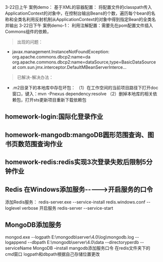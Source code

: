 3-22日上午
案例demo：
基于XML的容器配置：
将配置文件的classpath传入ApplicationContext的对象中，在控制台输出Beans的个数，遍历每个bean的名称和全类名利用反射机制从ApplicationContext的对象中得到指定Bean的全类名并输出
3-22日下午
案例demo-1：
利用注解配置：需要先在pom配置文件插入Commons组件的依赖，
>出现的问题：
- javax.management.InstanceNotFoundException: org.apache.commons.dbcp2:name=da
org.apache.commons.dbcp2:name=dataSource,type=BasicDataSource at com.sun.jmx.interceptor.DefaultMBeanServerInterce...
>已解决-解决办法：
- .m2目录下的本地库中存在坏包：
（1）在工作空间的当前项目路径下打开doc窗口，键入：mvn -Pnexus dependency:resolve
（2）删掉本地库的相关依赖包，打开sts更新项目重新下载依赖包

## homework-login:国际化登录作业
## homework-mangodb:mangoDB圆形范围查询、图书页数范围查询作业
## homework-redis:redis实现3次登录失败后限制5分钟作业

## Redis 在Windows添加服务----->开启服务的口令
添加Redis服务：
redis-server.exe --service-install redis.windows.conf --loglevel verbose
开启服务
redis-server --service-start

## MongoDB添加服务
mongod.exe --logpath E:\mongodb\server\4.0\log\mongodb.log --logappend --dbpath E:\mongodb\server\4.0\data --directoryperdb --serviceName MongoDB –install
mangodb添加服务口令 在redis文件夹下的cmd窗口 logpath和dbpath根据自己存储位置更改
